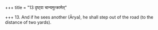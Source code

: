 +++
title = "13 दृष्ट्वा चान्यमुत्क्रामेत्"

+++
13. And if he sees another (Ārya), he shall step out of the road (to the distance of two yards).
